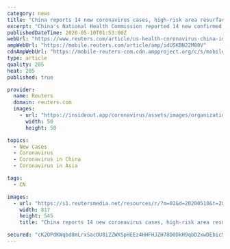 ```yaml
---
category: news
title: "China reports 14 new coronavirus cases, high-risk area resurfaces"
excerpt: "China's National Health Commission reported 14 new confirmed coronavirus cases on May 9, the highest number since April 28 and up from only one case a day earlier, according to data published on Sunday."
publishedDateTime: 2020-05-10T01:53:00Z
webUrl: "https://www.reuters.com/article/us-health-coronavirus-china-idUSKBN22M00V"
ampWebUrl: "https://mobile.reuters.com/article/amp/idUSKBN22M00V"
cdnAmpWebUrl: "https://mobile-reuters-com.cdn.ampproject.org/c/s/mobile.reuters.com/article/amp/idUSKBN22M00V"
type: article
quality: 205
heat: 205
published: true

provider:
  name: Reuters
  domain: reuters.com
  images:
    - url: "https://insideout.app/coronavirus/assets/images/organizations/reuters.com-50x50.jpg"
      width: 50
      height: 50

topics:
  - New Cases
  - Coronavirus
  - Coronavirus in China
  - Coronavirus in Asia

tags:
  - CN

images:
  - url: "https://s1.reutersmedia.net/resources/r/?m=02&d=20200510&t=2&i=1518071163&w=&fh=545px&fw=&ll=&pl=&sq=&r=LYNXMPEG49011"
    width: 817
    height: 545
    title: "China reports 14 new coronavirus cases, high-risk area resurfaces"

secured: "cK2OPdKWqbd8mLrxSacOU8iZZWXSpHEEz4HHFHJZH78D0DkH9qbD2xwDEbicSPP4/fWN4esFKa8TQJn/fBydPJyUVophaF3XntOYilTv5E54wOFUDgfXFr3uxMbCn4ihmye+hB9SKObzzpYblFePRb+17ZeAEkJlOPxEKlvFitNrQFvqJYIR0/I6ehPGf+6lNHyi6uB+Sgv/bep6dmGuJCvhBuprTXd+g27E0KqlKbO8J7wOiFLX3cbBwpENxPOcbFD2KFHw3VHljOerTelHkgw8UyaADByBeUFKkLYZxQDXD9+ghdPDfSuqQoLQWtMN/YzdqewKFNSyv/WLgviijs82YL7a1z8AWbev3+x1CJWg4ZmeuurV/zQjo3SjT27PL3O6LlBHbojFz+Is4B6VSfVXleKl2OBN5UXxMV63Aq0XnEbA71UlQgnKOIM7OIA42gYmycwpvHU0yEt8iNqcyAHbWITQpwLDOBToyvRWjs0=;5GwgpFNBJVSlUMqGGDGYZw=="
---
```


